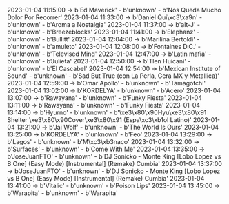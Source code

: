 2023-01-04 11:15:00 -> b'Ed Maverick' - b'unknown' - b'Nos Queda Mucho Dolor Por Recorrer'
2023-01-04 11:33:00 -> b'Daniel Qui\xc3\xa9n' - b'unknown' - b'Aroma a Nostalgia'
2023-01-04 11:37:00 -> b'alt-J' - b'unknown' - b'Breezeblocks'
2023-01-04 11:41:00 -> b'Elephanz' - b'unknown' - b'Bullitt'
2023-01-04 12:04:00 -> b'Marilina Bertoldi' - b'unknown' - b'amuleto'
2023-01-04 12:08:00 -> b'Fontaines D.C.' - b'unknown' - b'Televised Mind'
2023-01-04 12:47:00 -> b'Latin mafia' - b'unknown' - b'Julieta'
2023-01-04 12:50:00 -> b'Tlen Huicani' - b'unknown' - b'El Cascabel'
2023-01-04 12:54:00 -> b'Mexican Institute of Sound' - b'unknown' - b'Sad But True (con La Perla, Gera MX y Metallica)'
2023-01-04 12:59:00 -> b'Omar Apollo' - b'unknown' - b'Tamagotchi'
2023-01-04 13:02:00 -> b'KORDELYA' - b'unknown' - b'Acero'
2023-01-04 13:07:00 -> b'Rawayana' - b'unknown' - b'Funky Fiesta'
2023-01-04 13:11:00 -> b'Rawayana' - b'unknown' - b'Funky Fiesta'
2023-01-04 13:14:00 -> b'Hyurno' - b'unknown' - b'\xe3\x80\x90Hyu\xe3\x80\x91 Shelter \xe3\x80\x90Cover\xe3\x80\x91 (Espa\xc3\xb1ol Latino)'
2023-01-04 13:21:00 -> b'Jai Wolf' - b'unknown' - b'The World Is Ours'
2023-01-04 13:25:00 -> b'KORDELYA' - b'unknown' - b'Feo'
2023-01-04 13:29:00 -> b'Lagos' - b'unknown' - b'M\xc3\xb3naco'
2023-01-04 13:32:00 -> b'Surfaces' - b'unknown' - b'Come With Me'
2023-01-04 13:35:00 -> b'JoseJuanFTO' - b'unknown' - b'DJ Sonicko - Monte King [Lobo Lopez vs B One] (Easy Mode) [Instrumental] (Remake) Cumbia'
2023-01-04 13:37:00 -> b'JoseJuanFTO' - b'unknown' - b'DJ Sonicko - Monte King [Lobo Lopez vs B One] (Easy Mode) [Instrumental] (Remake) Cumbia'
2023-01-04 13:41:00 -> b'Vitalic' - b'unknown' - b'Poison Lips'
2023-01-04 13:45:00 -> b'Warapita' - b'unknown' - b'Warapita'
